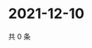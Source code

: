 # 2021-12-10

共 0 条

<!-- BEGIN WEIBO -->
<!-- 最后更新时间 Fri Dec 10 2021 06:14:49 GMT+0800 (China Standard Time) -->

<!-- END WEIBO -->
